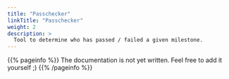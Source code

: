 ```yaml
---
title: "Passchecker"
linkTitle: "Passchecker"
weight: 2
description: >
  Tool to determine who has passed / failed a given milestone.
---
```


{{% pageinfo %}}
The documentation is not yet written. Feel free to add it yourself ;)
{{% /pageinfo %}}
